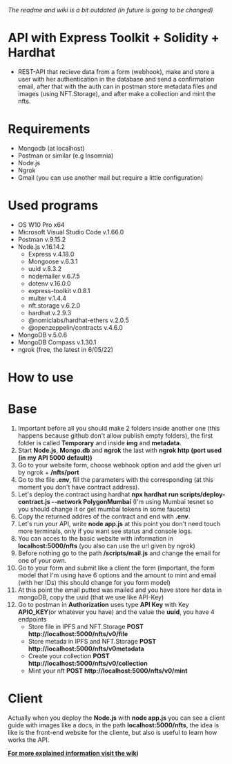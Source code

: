 _The readme and wiki is a bit outdated (in future is going to be changed)_

# API with Express Toolkit + Solidity + Hardhat

- REST-API that recieve data from a form (webhook), make and store a user with her authentication in the database and send a confirmation email, after that with the auth can in postman store metadata files and images (using NFT.Storage), and after make a collection and mint the nfts.

# Requirements

- Mongodb (at localhost)
- Postman or similar (e.g Insomnia)
- Node.js
- Ngrok
- Gmail (you can use another mail but require a little configuration)

# Used programs

- OS W10 Pro x64
- Microsoft Visual Studio Code v.1.66.0
- Postman v.9.15.2
- Node.js v.16.14.2
  - Express v.4.18.0
  - Mongoose v.6.3.1
  - uuid v.8.3.2
  - nodemailer v.6.7.5
  - dotenv v.16.0.0
  - express-toolkit v.0.8.1
  - multer v.1.4.4
  - nft.storage v.6.2.0
  - hardhat v.2.9.3
  - @nomiclabs/hardhat-ethers v.2.0.5
  - @openzeppelin/contracts v.4.6.0
- MongoDB v.5.0.6
- MongoDB Compass v.1.30.1
- ngrok (free, the latest in 6/05/22)

# How to use
# Base
1. Important before all you should make 2 folders inside another one (this happens because github don't allow publish empty folders), the first folder is called **Temporary** and inside **img** and **metadata**.
1. Start **Node.js**, **Mongo.db** and **ngrok** the last with **ngrok http (port used (in my API 5000 default))**
1. Go to your website form, choose webhook option and add the given url by ngrok + **/nfts/port**
1. Go to the file **.env**, fill the parameters with the corresponding (at this moment you don't have contract address).
1. Let's deploy the contract using hardhat **npx hardhat run scripts/deploy-contract.js --network PolygonMumbai** (I'm using Mumbai tesnet so you should change it or get mumbai tokens in some faucets)
1. Copy the returned addres of the contract and end with **.env**.
1. Let's run your API, write **node app.js** at this point you don't need touch more terminals, only if you want see status and console logs.
1. You can acces to the basic website with information in **localhost:5000/nfts** (you also can use the url given by ngrok)
1. Before nothing go to the path **/scripts/mail.js** and change the email for one of your own.
1. Go to your form and submit like a client the form (important, the form model that I'm using have 6 options and the amount to mint and email (with her IDs) this should change for you form model)
1. At this point the email putted was mailed and you have store her data in mongoDB, copy the uuid (that we use like API-Key)
1. Go to postman in **Authorization** uses type **API Key** with Key **APIO_KEY**(or whatever you have) and the value the **uuid**, you have 4 endpoints
   - Store file in IPFS and NFT.Storage **POST http://localhost:5000/nfts/v0/file**
   - Store metada in IPFS and NFT.Storage **POST http://localhost:5000/nfts/v0metadata**
   - Create your collection **POST http://localhost:5000/nfts/v0/collection**
   - Mint your nft **POST http://localhost:5000/nfts/v0/mint**
# Client
Actually when you deploy the **Node.js** with **node app.js** you can see a client guide with images like a docs, in the path **localhost:5000/nfts**, the idea is like is the front-end website for the cliente, but also is useful to learn how works the API.

**[For more explained information visit the wiki](https://github.com/Ationic-x/Erasmus-projects/wiki/Week-5-Mint-NFT-Form-Rest-API)**

